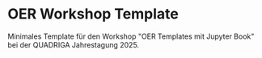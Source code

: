 # OER Workshop Template

Minimales Template für den Workshop "OER Templates mit Jupyter Book" bei der QUADRIGA Jahrestagung 2025.
